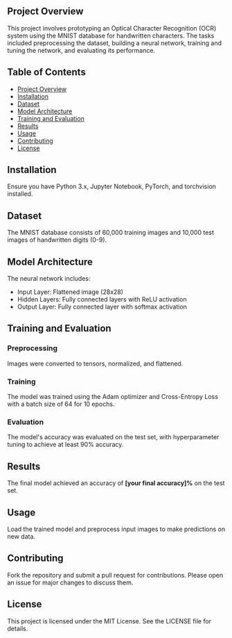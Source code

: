 ## Project Overview

This project involves prototyping an Optical Character Recognition (OCR) system using the MNIST database for handwritten characters. The tasks included preprocessing the dataset, building a neural network, training and tuning the network, and evaluating its performance.

## Table of Contents
- [Project Overview](#project-overview)
- [Installation](#installation)
- [Dataset](#dataset)
- [Model Architecture](#model-architecture)
- [Training and Evaluation](#training-and-evaluation)
- [Results](#results)
- [Usage](#usage)
- [Contributing](#contributing)
- [License](#license)

## Installation

Ensure you have Python 3.x, Jupyter Notebook, PyTorch, and torchvision installed.

## Dataset

The MNIST database consists of 60,000 training images and 10,000 test images of handwritten digits (0-9).

## Model Architecture

The neural network includes:
- Input Layer: Flattened image (28x28)
- Hidden Layers: Fully connected layers with ReLU activation
- Output Layer: Fully connected layer with softmax activation

## Training and Evaluation

### Preprocessing

Images were converted to tensors, normalized, and flattened.

### Training

The model was trained using the Adam optimizer and Cross-Entropy Loss with a batch size of 64 for 10 epochs.

### Evaluation

The model's accuracy was evaluated on the test set, with hyperparameter tuning to achieve at least 90% accuracy.

## Results

The final model achieved an accuracy of **[your final accuracy]%** on the test set.

## Usage

Load the trained model and preprocess input images to make predictions on new data.

## Contributing

Fork the repository and submit a pull request for contributions. Please open an issue for major changes to discuss them.

## License

This project is licensed under the MIT License. See the LICENSE file for details.
